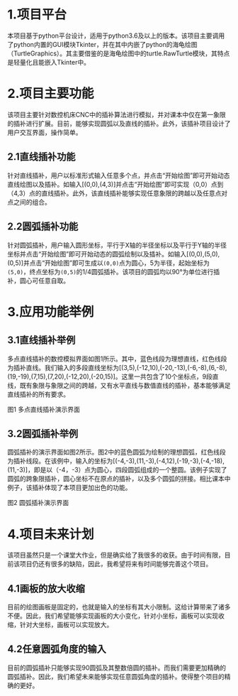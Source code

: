 1.项目平台
====

本项目基于python平台设计，适用于python3.6及以上的版本。该项目主要调用了python内置的GUI模块Tkinter，并在其中内嵌了python的海龟绘图（TurtleGraphics）。其主要借鉴的是海龟绘图中的turtle.RawTurtle模块，其特点是轻量化且能嵌入Tkinter中。

2.项目主要功能
====
该项目主要针对数控机床CNC中的插补算法进行模拟，并对课本中仅在第一象限的插补进行扩展。目前，能够实现圆弧以及直线的插补。此外，该插补项目设计了用户交互界面，操作简单。

2.1直线插补功能
---
针对直线插补，用户以标准形式输入任意多个点，并点击“开始绘图”即可开始动态直线绘图以及插补。如输入[(0,0),(4,3)]并点击“开始绘图”即可实现（0,0）点到（4,3）点的直线插补。此外，该直线插补能够实现任意象限的跨越以及任意点对点之间的组合。

2.2圆弧插补功能
----
针对圆弧插补，用户输入圆形坐标，平行于X轴的半径坐标以及平行于Y轴的半径坐标并点击“开始绘图”即可开始动态的圆弧绘制以及插补。如输入[(0,0),(5,0),(0,5)]并点击“开始绘图”即可生成以`(0,0)`点为圆心，5为半径，起始坐标为`(5,0)`，终点坐标为`(0,5)`的1/4圆弧插补。该项目的圆弧均以90°为单位进行插补，圆心可任意自取。

3.应用功能举例
====

3.1直线插补举例
----
多点直线插补的数控模拟界面如图1所示。其中，蓝色线段为理想直线，红色线段为插补直线。我们输入的多段直线坐标为[(3,5),(-12,10),(-20,-13),(-6,-8),(6,-8),(19,-19),(7,15),(7,20),(-12,20),(-20,15)]。这里一共包含了10个坐标点，9段直线，既有象限与象限之间的跨越，又有水平直线与数值直线的插补，基本能够满足直线插补的所有要求。
 
图1 多点直线插补演示界面

3.2圆弧插补举例
----
圆弧插补的演示界面如图2所示。图2中的蓝色圆弧为绘制的理想圆弧，红色线段为插补线段。在该例中，输入的坐标为[(-4,-3),(11,-3),(-4,12),(-19,-3),(-4,-18),(11,-3)]，即是以（-4，-3）点为圆心，四段圆弧组成的一个整圆。该例子实现了圆弧的跨象限插补，圆心坐标不在原点的插补，以及多个圆弧的拼接。相比课本中例子，该插补体现了本项目更加出色的功能。
 
图2 圆弧插补演示界面

4.项目未来计划
====
该项目虽然只是一个课堂大作业，但是确实给了我很多的收获。由于时间有限，目前该项目仍还有很多的缺陷，因此，我希望将来有时间能够完善这个项目。

4.1画板的放大收缩
----
目前的绘图画板是固定的，也就是输入的坐标有其大小限制。这给计算带来了诸多不便。因此，我们希望能够实现画板的大小变化，针对小坐标，画板可以实现收缩，针对大坐标，画板可以实现放大。

4.2任意圆弧角度的输入
----
目前的圆弧插补只能够实现90圆弧及其整数倍圆的插补。而我们需要更加精确的圆弧插补。因此，我们希望未来能够实现任意圆弧角度的插补。使得整个项目的精确的更好。
